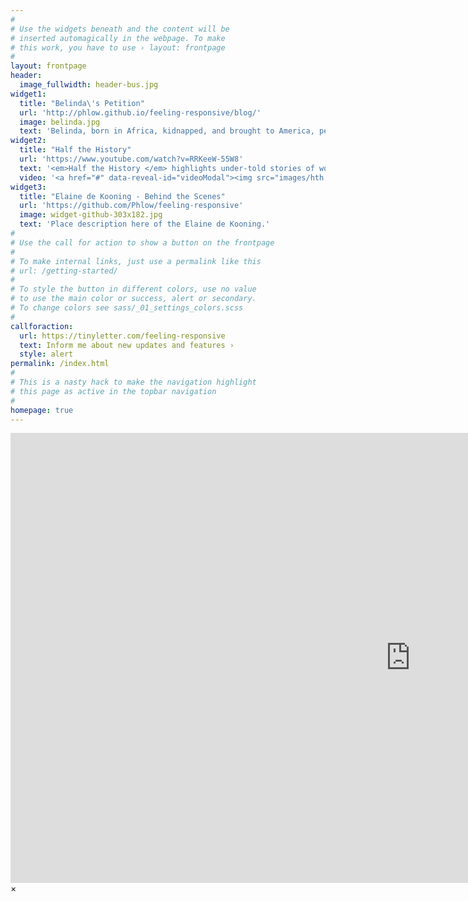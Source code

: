```yaml
---
#
# Use the widgets beneath and the content will be
# inserted automagically in the webpage. To make
# this work, you have to use › layout: frontpage
#
layout: frontpage
header:
  image_fullwidth: header-bus.jpg
widget1:
  title: "Belinda\'s Petition"
  url: 'http://phlow.github.io/feeling-responsive/blog/'
  image: belinda.jpg
  text: 'Belinda, born in Africa, kidnapped, and brought to America, petitioned the Massachusetts Legislature in 1783 for her Freedom. <em>Belindas petition</em> conveys the inhumanity of the institution of slavery and the mental and physical confinement that a slave experiences.'
widget2:
  title: "Half the History"
  url: 'https://www.youtube.com/watch?v=RRKeeW-55W8'
  text: '<em>Half the History </em> highlights under-told stories of women in American history. Become part of the movement to include equality in history books, sites, historic preservation, and media. Be inspired by one of the women in this video or on the HTH website or Facebook page. Produced by Five Sisters Productions (www.fivesisters.com) with Tufts Production Team.'
  video: '<a href="#" data-reveal-id="videoModal"><img src="images/hth.png" width="302" height="182" alt=""/></a>'
widget3:
  title: "Elaine de Kooning - Behind the Scenes"
  url: 'https://github.com/Phlow/feeling-responsive'
  image: widget-github-303x182.jpg
  text: 'Place description here of the Elaine de Kooning.'
#
# Use the call for action to show a button on the frontpage
#
# To make internal links, just use a permalink like this
# url: /getting-started/
#
# To style the button in different colors, use no value
# to use the main color or success, alert or secondary.
# To change colors see sass/_01_settings_colors.scss
#
callforaction:
  url: https://tinyletter.com/feeling-responsive
  text: Inform me about new updates and features ›
  style: alert
permalink: /index.html
#
# This is a nasty hack to make the navigation highlight
# this page as active in the topbar navigation
#
homepage: true
---
```


<div id="videoModal" class="reveal-modal large" data-reveal="">
  <div class="flex-video widescreen vimeo" style="display: block;">
    <iframe width="1280" height="720" src="https://www.youtube.com/embed/RRKeeW-55W8" frameborder="0" allowfullscreen></iframe>
  </div>
  <a class="close-reveal-modal">&#215;</a>
</div>
